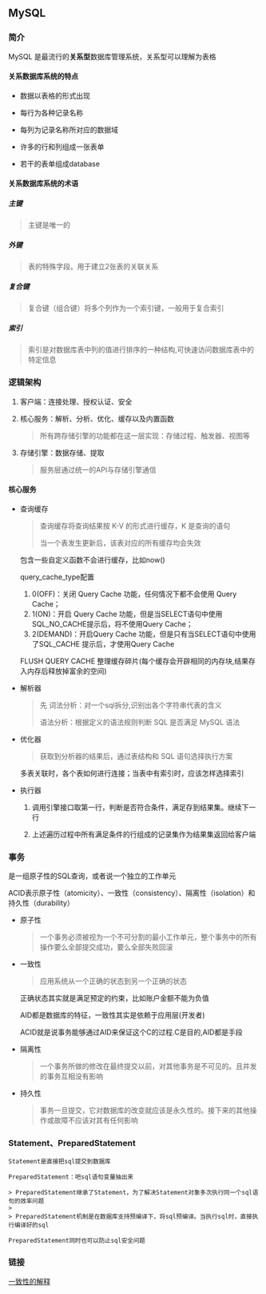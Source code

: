 ## MySQL

### 简介

MySQL 是最流行的**关系型**数据库管理系统，关系型可以理解为表格

#### 关系数据库系统的特点

- 数据以表格的形式出现

- 每行为各种记录名称
- 每列为记录名称所对应的数据域
- 许多的行和列组成一张表单
- 若干的表单组成database

#### 关系数据库系统的术语

##### 主键

> 主键是唯一的

##### 外键

> 表的特殊字段。用于建立2张表的关联关系

##### 复合键

> 复合键（组合键）将多个列作为一个索引键，一般用于复合索引

##### 索引

> 索引是对数据库表中列的值进行排序的一种结构,可快速访问数据库表中的特定信息

### 逻辑架构

1. 客户端：连接处理、授权认证、安全

2. 核心服务：解析、分析、优化、缓存以及内置函数

   > 所有跨存储引擎的功能都在这一层实现：存储过程、触发器、视图等

3. 存储引擎：数据存储、提取

   > 服务层通过统一的API与存储引擎通信

#### 核心服务

- 查询缓存

  > 查询缓存将查询结果按 K-V 的形式进行缓存，K 是查询的语句
  >
  > 当一个表发生更新后，该表对应的所有缓存均会失效

  包含一些自定义函数不会进行缓存，比如now()

  query_cache_type配置

  1. 0(OFF)：关闭 Query Cache 功能，任何情况下都不会使用 Query Cache；
  2. 1(ON)：开启 Query Cache 功能，但是当SELECT语句中使用SQL_NO_CACHE提示后，将不使用Query Cache；
  3. 2(DEMAND)：开启Query Cache 功能，但是只有当SELECT语句中使用了SQL_CACHE 提示后，才使用Query Cache

  FLUSH QUERY CACHE 整理缓存碎片(每个缓存会开辟相同的内存块,结果存入内存后释放掉富余的空间)

  

- 解析器

  > 先 词法分析：对一个sql拆分,识别出各个字符串代表的含义
  >
  > 语法分析：根据定义的语法规则判断 SQL 是否满足 MySQL 语法

- 优化器

  > 获取到分析器的结果后，通过表结构和 SQL 语句选择执行方案

  多表关联时，各个表如何进行连接；当表中有索引时，应该怎样选择索引 

- 执行器

  1. 调用引擎接口取第一行，判断是否符合条件，满足存到结果集。继续下一行

  2. 上述遍历过程中所有满足条件的行组成的记录集作为结果集返回给客户端

### 事务

是一组原子性的SQL查询，或者说一个独立的工作单元

ACID表示原子性（atomicity）、一致性（consistency）、隔离性（isolation）和持久性（durability）

- 原子性

  > 一个事务必须被视为一个不可分割的最小工作单元，整个事务中的所有操作要么全部提交成功，要么全部失败回滚

- 一致性

  > 应用系统从一个正确的状态到另一个正确的状态

  正确状态其实就是满足预定的约束，比如账户金额不能为负值

  AID都是数据库的特征，一致性其实是依赖于应用层(开发者)

  ACID就是说事务能够通过AID来保证这个C的过程.C是目的,AID都是手段

- 隔离性

  > 一个事务所做的修改在最终提交以前，对其他事务是不可见的。且并发的事务互相没有影响

- 持久性

  > 事务一旦提交，它对数据库的改变就应该是永久性的。接下来的其他操作或故障不应该对其有任何影响

### Statement、PreparedStatement
	
	Statement是直接把sql提交到数据库
	
	PreparedStatement：吧sql语句变量抽出来
	
	> PreparedStatement继承了Statement，为了解决Statement对象多次执行同一个sql语句的效率问题
	>
	> PreparedStatement机制是在数据库支持预编译下，将sql预编译。当执行sql时，直接执行编译好的sql
	
	PreparedStatement同时也可以防止sql安全问题
	

### 链接

[一致性的解释](https://www.zhihu.com/question/31346392)

